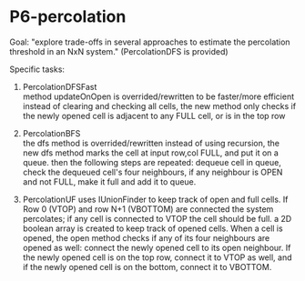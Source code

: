 # P6-percolation

Goal: "explore trade-offs in several approaches to estimate the percolation threshold in an NxN system."
(PercolationDFS is provided)


Specific tasks:

1. PercolationDFSFast	
method updateOnOpen is overrided/rewritten to be faster/more efficient
instead of clearing and checking all cells, the new method only checks if the newly opened cell is
adjacent to any FULL cell, or is in the top row

2. PercolationBFS	
the dfs method is overrided/rewritten 
instead of using recursion, the new dfs method marks the cell at input row,col FULL, and put it on a queue. 
then the following steps are repeated: dequeue cell in queue, check the dequeued cell's four neighbours,
if any neighbour is OPEN and not FULL, make it full and add it to queue.

3. PercolationUF
uses IUnionFinder to keep track of open and full cells. If Row 0 (VTOP) and row N+1 (VBOTTOM) are connected
the system percolates; if any cell is connected to VTOP the cell should be full. a 2D boolean array is 
created to keep track of opened cells. When a cell is opened, the open method checks if any of its four 
neighbours are opened as well: connect the newly opened cell to its open neighbour. If the newly opened cell
is on the top row, connect it to VTOP as well, and if the newly opened cell is on the bottom, connect it to 
VBOTTOM.
